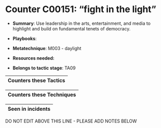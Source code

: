 # Counter C00151: “fight in the light”

* **Summary**: Use leadership in the arts, entertainment, and media to highlight and build on fundamental tenets of democracy.

* **Playbooks**: 

* **Metatechnique**: M003 - daylight

* **Resources needed:** 

* **Belongs to tactic stage**: TA09


| Counters these Tactics |
| ---------------------- |



| Counters these Techniques |
| ------------------------- |



| Seen in incidents |
| ----------------- |


DO NOT EDIT ABOVE THIS LINE - PLEASE ADD NOTES BELOW